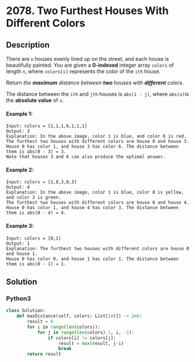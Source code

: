 # 2078. Two Furthest Houses With Different Colors


## Description
There are `n` houses evenly lined up on the street, and each house is beautifully painted. You are given a **0-indexed** integer array `colors` of length `n`, where `colors[i]` represents the color of the `ith` house.

Return *the **maximum** distance between **two** houses with **different** colors*.

The distance between the `ith` and `jth` houses is `abs(i - j)`, where `abs(x)`is the **absolute value** of `x`.

#### Example 1:
```
Input: colors = [1,1,1,6,1,1,1]
Output: 3
Explanation: In the above image, color 1 is blue, and color 6 is red.
The furthest two houses with different colors are house 0 and house 3.
House 0 has color 1, and house 3 has color 6. The distance between them is abs(0 - 3) = 3.
Note that houses 3 and 6 can also produce the optimal answer.
```

#### Example 2:
```
Input: colors = [1,8,3,8,3]
Output: 4
Explanation: In the above image, color 1 is blue, color 8 is yellow, and color 3 is green.
The furthest two houses with different colors are house 0 and house 4.
House 0 has color 1, and house 4 has color 3. The distance between them is abs(0 - 4) = 4.
```

#### Example 3:
```
Input: colors = [0,1]
Output: 1
Explanation: The furthest two houses with different colors are house 0 and house 1.
House 0 has color 0, and house 1 has color 1. The distance between them is abs(0 - 1) = 1.
```


## Solution

### Python3
```python
class Solution:
    def maxDistance(self, colors: List[int]) -> int:
        result = 0
        for i in range(len(colors)):
            for j in range(len(colors)-1, i, -1):
                if colors[i] != colors[j]:
                    result = max(result, j-i)
                    break
        return result
```

